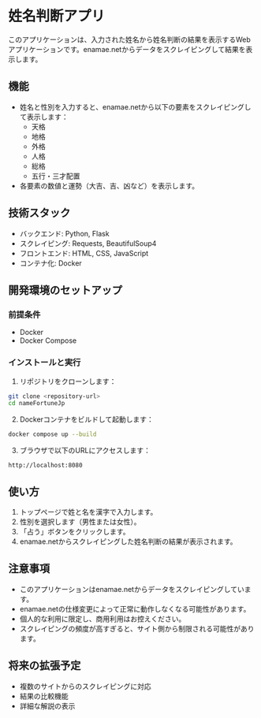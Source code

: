 # 姓名判断アプリ

このアプリケーションは、入力された姓名から姓名判断の結果を表示するWebアプリケーションです。enamae.netからデータをスクレイピングして結果を表示します。

## 機能

- 姓名と性別を入力すると、enamae.netから以下の要素をスクレイピングして表示します：
  - 天格
  - 地格
  - 外格
  - 人格
  - 総格
  - 五行・三才配置
- 各要素の数値と運勢（大吉、吉、凶など）を表示します。

## 技術スタック

- バックエンド: Python, Flask
- スクレイピング: Requests, BeautifulSoup4
- フロントエンド: HTML, CSS, JavaScript
- コンテナ化: Docker

## 開発環境のセットアップ

### 前提条件

- Docker
- Docker Compose

### インストールと実行

1. リポジトリをクローンします：

```bash
git clone <repository-url>
cd nameFortuneJp
```

2. Dockerコンテナをビルドして起動します：

```bash
docker compose up --build
```

3. ブラウザで以下のURLにアクセスします：

```
http://localhost:8080
```

## 使い方

1. トップページで姓と名を漢字で入力します。
2. 性別を選択します（男性または女性）。
3. 「占う」ボタンをクリックします。
4. enamae.netからスクレイピングした姓名判断の結果が表示されます。

## 注意事項

- このアプリケーションはenamae.netからデータをスクレイピングしています。
- enamae.netの仕様変更によって正常に動作しなくなる可能性があります。
- 個人的な利用に限定し、商用利用はお控えください。
- スクレイピングの頻度が高すぎると、サイト側から制限される可能性があります。

## 将来の拡張予定

- 複数のサイトからのスクレイピングに対応
- 結果の比較機能
- 詳細な解説の表示
